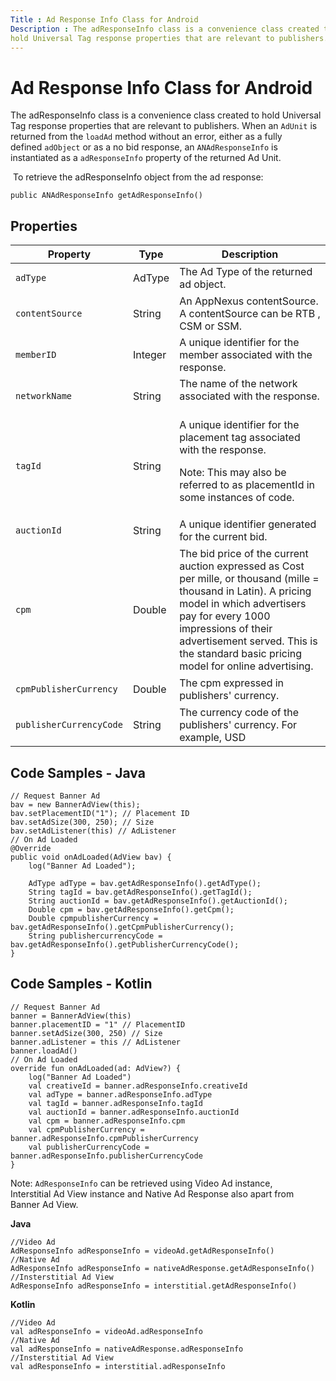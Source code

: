 ```yaml
---
Title : Ad Response Info Class for Android
Description : The adResponseInfo class is a convenience class created to
hold Universal Tag response properties that are relevant to publishers.
---
```



# Ad Response Info Class for Android



The adResponseInfo class is a convenience class created to
hold Universal Tag response properties that are relevant to publishers.
When an `AdUnit` is returned from the `loadAd` method without an error,
either as a fully defined `adObject` or as a no bid response,
an `ANAdResponseInfo` is instantiated as a `adResponseInfo` property of
the returned Ad Unit. 



 To retrieve the adResponseInfo object from the ad response:   

``` pre
public ANAdResponseInfo getAdResponseInfo()
```





## Properties

<table class="table">
<thead class="thead">
<tr class="header row">
<th id="ID-00000b3e__entry__1" class="entry">Property</th>
<th id="ID-00000b3e__entry__2" class="entry">Type</th>
<th id="ID-00000b3e__entry__3" class="entry">Description</th>
</tr>
</thead>
<tbody class="tbody">
<tr class="odd row">
<td class="entry" headers="ID-00000b3e__entry__1"><pre
class="pre codeblock"><code>adType</code></pre></td>
<td class="entry" headers="ID-00000b3e__entry__2">AdType</td>
<td class="entry" headers="ID-00000b3e__entry__3">The Ad Type of the
returned ad object.</td>
</tr>
<tr class="even row">
<td class="entry" headers="ID-00000b3e__entry__1"><pre
class="pre codeblock"><code>contentSource</code></pre></td>
<td class="entry" headers="ID-00000b3e__entry__2">String</td>
<td class="entry" headers="ID-00000b3e__entry__3">An <span
class="ph">AppNexus contentSource. A contentSource can be RTB ,
CSM or SSM.</td>
</tr>
<tr class="odd row">
<td class="entry" headers="ID-00000b3e__entry__1"><pre
class="pre codeblock"><code>memberID</code></pre></td>
<td class="entry" headers="ID-00000b3e__entry__2">Integer</td>
<td class="entry" headers="ID-00000b3e__entry__3">A unique identifier
for the member associated with the response.</td>
</tr>
<tr class="even row">
<td class="entry" headers="ID-00000b3e__entry__1"><pre
class="pre codeblock"><code>networkName</code></pre></td>
<td class="entry" headers="ID-00000b3e__entry__2">String</td>
<td class="entry" headers="ID-00000b3e__entry__3">The name of the
network associated with the response.  </td>
</tr>
<tr class="odd row">
<td class="entry" headers="ID-00000b3e__entry__1"><pre
class="pre codeblock"><code>tagId</code></pre></td>
<td class="entry" headers="ID-00000b3e__entry__2">String</td>
<td class="entry" headers="ID-00000b3e__entry__3">A unique identifier
for the placement tag associated with the response.

Note: This may also be referred to as
placementId in some instances of code.
</td>
</tr>
<tr class="even row">
<td class="entry" headers="ID-00000b3e__entry__1"><pre
class="pre codeblock"><code>auctionId</code></pre></td>
<td class="entry" headers="ID-00000b3e__entry__2">String</td>
<td class="entry" headers="ID-00000b3e__entry__3">A unique
identifier generated for the current bid.</td>
</tr>
<tr class="odd row">
<td class="entry" headers="ID-00000b3e__entry__1"><pre
class="pre codeblock"><code>cpm</code></pre></td>
<td class="entry" headers="ID-00000b3e__entry__2">Double</td>
<td class="entry" headers="ID-00000b3e__entry__3">The bid price of the
current auction expressed as Cost per mille, or thousand (mille =
thousand in Latin). A pricing model in which advertisers pay for every
1000 impressions of their advertisement served. This is the standard
basic pricing model for online advertising.</td>
</tr>
<tr class="even row">
<td class="entry" headers="ID-00000b3e__entry__1"><pre
class="pre codeblock"><code>cpmPublisherCurrency</code></pre></td>
<td class="entry" headers="ID-00000b3e__entry__2">Double</td>
<td class="entry" headers="ID-00000b3e__entry__3">The cpm expressed in
publishers' currency.</td>
</tr>
<tr class="odd row">
<td class="entry" headers="ID-00000b3e__entry__1"><pre
class="pre codeblock"><code>publisherCurrencyCode</code></pre></td>
<td class="entry" headers="ID-00000b3e__entry__2">String</td>
<td class="entry" headers="ID-00000b3e__entry__3">The currency code of
the publishers' currency. For example, USD</td>
</tr>
</tbody>
</table>





## Code Samples - Java



``` pre
// Request Banner Ad
bav = new BannerAdView(this);
bav.setPlacementID("1"); // Placement ID
bav.setAdSize(300, 250); // Size
bav.setAdListener(this) // AdListener
// On Ad Loaded
@Override
public void onAdLoaded(AdView bav) {
    log("Banner Ad Loaded");
    
    AdType adType = bav.getAdResponseInfo().getAdType();
    String tagId = bav.getAdResponseInfo().getTagId();
    String auctionId = bav.getAdResponseInfo().getAuctionId();
    Double cpm = bav.getAdResponseInfo().getCpm();
    Double cpmpublisherCurrency = bav.getAdResponseInfo().getCpmPublisherCurrency();
    String publishercurrencyCode = bav.getAdResponseInfo().getPublisherCurrencyCode();
}
```







## Code Samples - Kotlin



``` pre
// Request Banner Ad
banner = BannerAdView(this)
banner.placementID = "1" // PlacementID
banner.setAdSize(300, 250) // Size
banner.adListener = this // AdListener
banner.loadAd()
// On Ad Loaded
override fun onAdLoaded(ad: AdView?) {
    log("Banner Ad Loaded")
    val creativeId = banner.adResponseInfo.creativeId
    val adType = banner.adResponseInfo.adType
    val tagId = banner.adResponseInfo.tagId
    val auctionId = banner.adResponseInfo.auctionId
    val cpm = banner.adResponseInfo.cpm
    val cpmPublisherCurrency = banner.adResponseInfo.cpmPublisherCurrency
    val publisherCurrencyCode = banner.adResponseInfo.publisherCurrencyCode
}
```







Note: `AdResponseInfo` can be retrieved
using Video Ad instance, Interstitial Ad View instance and Native Ad
Response also apart from Banner Ad View.



**Java**

``` pre
//Video Ad
AdResponseInfo adResponseInfo = videoAd.getAdResponseInfo()
//Native Ad
AdResponseInfo adResponseInfo = nativeAdResponse.getAdResponseInfo()
//Insterstitial Ad View
AdResponseInfo adResponseInfo = interstitial.getAdResponseInfo()
```



**Kotlin**

``` pre
//Video Ad
val adResponseInfo = videoAd.adResponseInfo
//Native Ad
val adResponseInfo = nativeAdResponse.adResponseInfo
//Insterstitial Ad View
val adResponseInfo = interstitial.adResponseInfo
```










